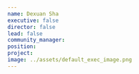 ```yaml
---
name: Dexuan Sha
executive: false
director: false
lead: false
community_manager:   
position:  
project:  
image: ../assets/default_exec_image.png
---
```

